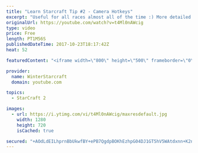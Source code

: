 ```yaml
---
title: "Learn Starcraft Tip #2 - Camera Hotkeys"
excerpt: "Useful for all races almost all of the time :) More detailed guides/tutorials under the learn to play starcraft playlist."
originalUrl: https://youtube.com/watch?v=t4Ml0nAWcig
type: video
price: Free
length: PT1M56S
publishedDateTime: 2017-10-23T18:17:42Z
heat: 52

featuredContent: "<iframe width=\"800\" height=\"500\" frameborder=\"0\" src=\"https://www.youtube.com/embed/t4Ml0nAWcig\" allow=\"accelerometer; autoplay; encrypted-media; gyroscope; picture-in-picture\" allowfullscreen></iframe>"

provider:
  name: WinterStarcraft
  domain: youtube.com

topics:
  - StarCraft 2

images:
  - url: https://i.ytimg.com/vi/t4Ml0nAWcig/maxresdefault.jpg
    width: 1280
    height: 720
    isCached: true

secured: "+AOdLdEILhprnBbUkwfBY+ePB7QgdpBOKhEzhpG04DJ1GT5hV5WAtdxnn+K2ngRQEDzAYbvqrCTY8q7k7S/aN2uXV6piH9z5IMP6XuGYit4wVZZy3wILde9gbPzbIprx5WFvlQd10A9tOHlBomSHMbD9SkTAOmWgtzw6jLMLe5K6pJJqvHv6ZkQzVwO5osGe5gMJh6l3JquDmRJlq82z02ivAnPuh9Gf7YTNk80fuSQbz/wutZ7wseZwGW7W/ODHhBwxp3hm1za9eAWHk3GwMV5NELlBV1xWetBQrSZlue4qUJobInvJjlkijH5rPuonkZFH37VqMGVyB6/MgBaLfPtJRMW4OnlIcQ11qEx1LySk8XMJRSYHNgEpwxcRvxm0OaooTD6IWW8RK3qirK+Y1+9oqZwJ3ffTegdlZM7MRto=;FKiGVgpGASYM5gsTQ1MO4A=="
---
```



